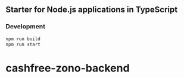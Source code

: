 ## Starter for Node.js applications in TypeScript

### Development

```bash
npm run build
npm run start
```
# cashfree-zono-backend
